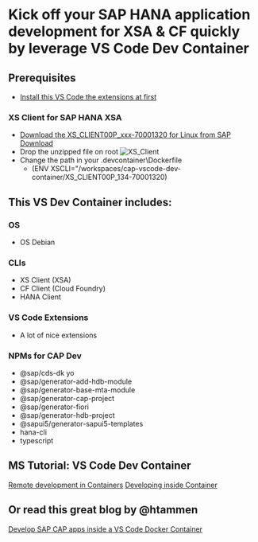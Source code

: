 # Kick off your SAP HANA application development for XSA & CF quickly by leverage VS Code Dev Container

## Prerequisites
- [Install this VS Code the extensions at first](https://code.visualstudio.com/docs/remote/containers-tutorial#_install-the-extension)

### XS Client for SAP HANA XSA
- [Download the XS_CLIENT00P_xxx-70001320 for Linux from SAP Download](https://launchpad.support.sap.com/#/softwarecenter/template/products/related/_APP=00200682500000001943&_EVENT=DISPHIER&HEADER=Y&FUNCTIONBAR=N&EVENT=TREE&NE=NAVIGATE&ENR=73554900100900001301&V=MAINT/SAP%20HANA%20PLATFORM%20EDITION%202.0)
- Drop the unzipped file on root
  ![XS_Client](https://github.com/draschke/vscode-sap-hana-dev-environment-for-cf-and-xs/blob/main/images/xs-client.png)
- Change the path in your .devcontainer\Dockerfile
  - (ENV XSCLI="/workspaces/cap-vscode-dev-container/XS_CLIENT00P_134-70001320)



## This VS Dev Container includes:
### OS
  - OS Debian
### CLIs
  - XS Client (XSA)
  - CF Client (Cloud Foundry)
  - HANA Client  

### VS Code Extensions
  - A lot of nice extensions
  
### NPMs for CAP Dev
  - @sap/cds-dk yo
  - @sap/generator-add-hdb-module
  - @sap/generator-base-mta-module
  - @sap/generator-cap-project
  - @sap/generator-fiori
  - @sap/generator-hdb-project
  - @sapui5/generator-sapui5-templates
  - hana-cli
  - typescript 


## MS Tutorial: VS Code Dev Container
[Remote development in Containers](https://code.visualstudio.com/docs/remote/containers-tutorial)
[Developing inside Container](https://code.visualstudio.com/docs/remote/containers)

## Or read this great blog by @htammen
[Develop SAP CAP apps inside a VS Code Docker Container](https://blogs.sap.com/2020/02/20/develop-sap-cap-apps-inside-a-vs-code-docker-container/)

